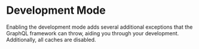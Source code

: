 # Development Mode

Enabling the development mode adds several additional exceptions that the GraphQL framework can throw, aiding you through your development. Additionally, all caches are disabled.